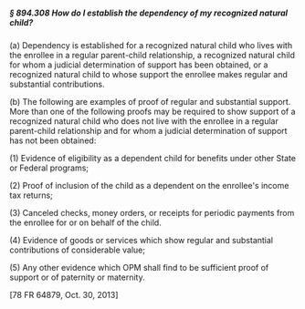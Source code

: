 ##### § 894.308 How do I establish the dependency of my recognized natural child? #####

(a) Dependency is established for a recognized natural child who lives with the enrollee in a regular parent-child relationship, a recognized natural child for whom a judicial determination of support has been obtained, or a recognized natural child to whose support the enrollee makes regular and substantial contributions.

(b) The following are examples of proof of regular and substantial support. More than one of the following proofs may be required to show support of a recognized natural child who does not live with the enrollee in a regular parent-child relationship and for whom a judicial determination of support has not been obtained:

(1) Evidence of eligibility as a dependent child for benefits under other State or Federal programs;

(2) Proof of inclusion of the child as a dependent on the enrollee's income tax returns;

(3) Canceled checks, money orders, or receipts for periodic payments from the enrollee for or on behalf of the child.

(4) Evidence of goods or services which show regular and substantial contributions of considerable value;

(5) Any other evidence which OPM shall find to be sufficient proof of support or of paternity or maternity.

[78 FR 64879, Oct. 30, 2013]